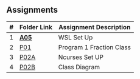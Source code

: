 ## Assignments

|  #  | Folder Link   | Assignment Description  |
| :-: | -----------   | ----------------------- |
|  1  | **[A05](A05/)**   | WSL Set Up              |
|  2  | [P01](P01/)   | Program 1 Fraction Class|
|  3  | [P02A](P02A/) | Ncurses Set UP          |
|  4  | [P02B](P02B/) | Class Diagram           |
